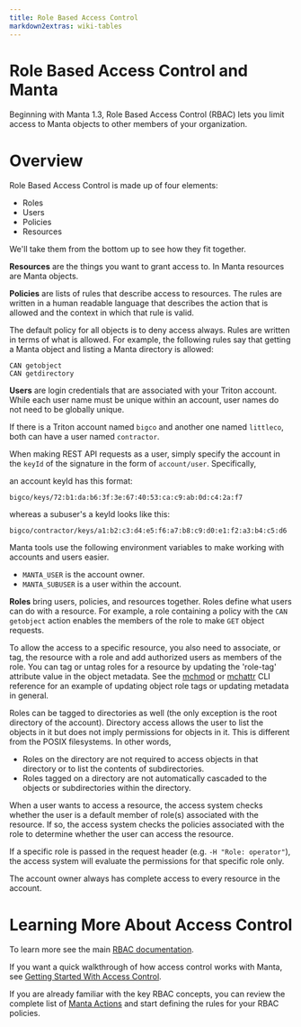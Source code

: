 ```yaml
---
title: Role Based Access Control
markdown2extras: wiki-tables
---
```


# Role Based Access Control and Manta

Beginning with Manta 1.3,
Role Based Access Control (RBAC) lets you limit access
to Manta objects
to other members of your organization.


# Overview

Role Based Access Control is made up of four elements:

* Roles
* Users
* Policies
* Resources

We'll take them from the bottom up to see how they fit together.

**Resources** are the things you want to grant access to.
In Manta resources are Manta objects.

**Policies** are lists of rules that describe access to resources.
The rules are written in a human readable language
that describes the action that is allowed
and the context in which that rule is valid.

The default policy for all objects is to deny access always.
Rules are written in terms of what is allowed.
For example, the following rules say that
getting a Manta object and listing a Manta directory is allowed:

    CAN getobject
    CAN getdirectory


**Users** are login credentials that are associated with your Triton
account. While each user name must be unique within an account,
user names do not need to be globally unique.

If there is a Triton account named `bigco` and another one named `littleco`,
both can have a user named `contractor`.

When making REST API requests as a user, simply specify the account in the
`keyId` of the signature in the form of `account/user`. Specifically,

an account keyId has this format:

    bigco/keys/72:b1:da:b6:3f:3e:67:40:53:ca:c9:ab:0d:c4:2a:f7

whereas a subuser's a keyId looks like this:

    bigco/contractor/keys/a1:b2:c3:d4:e5:f6:a7:b8:c9:d0:e1:f2:a3:b4:c5:d6

Manta tools use the following environment variables
to make working with accounts and users easier.

* `MANTA_USER` is the account owner.
* `MANTA_SUBUSER` is a user within the account.

**Roles** bring users, policies, and resources together.
Roles define what users can do with a resource. For example, a role
containing a policy with the `CAN getobject` action enables the members
of the role to make `GET` object requests.

To allow the access to a specific resource,
you also need to associate, or tag, the resource with a role and add
authorized users as members of the role. You can tag or untag roles
for a resource by updating the 'role-tag' attribute value in the
object metadata. See the [mchmod](https://apidocs.joyent.com/manta/mchmod.html)
or [mchattr](https://apidocs.joyent.com/manta/mchattr.html) CLI reference for
an example of updating object role tags or updating metadata in general.

Roles can be tagged to directories as well (the only exception is the root
directory of the account). Directory access allows the user to list the objects
in it but does not imply permissions for objects in it. This is different from
the POSIX filesystems. In other words,

- Roles on the directory are not required to access objects in that directory
  or to list the contents of subdirectories.
- Roles tagged on a directory are not automatically cascaded to the objects or
  subdirectories within the directory.

When a user wants to access a resource,
the access system checks whether the user
is a default member of role(s) associated with the resource.
If so, the access system checks the policies
associated with the role
to determine whether the user can access the resource.

If a specific role is passed in the request header (e.g. `-H "Role: operator"`),
the access system will evaluate the permissions for that specific role only.

The account owner always has complete access to every resource in the account.


# Learning More About Access Control

To learn more see the main [RBAC documentation](https://docs.joyent.com/jpc/rbac).

If you want a quick walkthrough of how access control works with Manta,
see [Getting Started With Access Control](https://docs.joyent.com/jpc/rbac/quickstart).

If you are already familiar with the key RBAC concepts, you can review the
complete list of [Manta Actions](https://docs.joyent.com/public-cloud/rbac/rules#manta-actions)
and start defining the rules for your RBAC policies.
